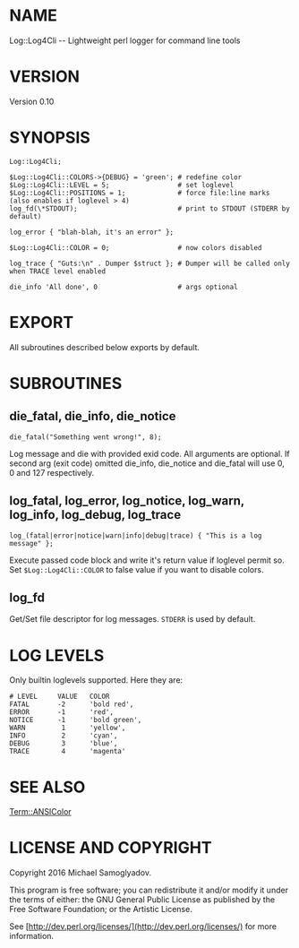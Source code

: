# NAME

Log::Log4Cli -- Lightweight perl logger for command line tools

# VERSION

Version 0.10

# SYNOPSIS

    Log::Log4Cli;

    $Log::Log4Cli::COLORS->{DEBUG} = 'green'; # redefine color
    $Log::Log4Cli::LEVEL = 5;                 # set loglevel
    $Log::Log4Cli::POSITIONS = 1;             # force file:line marks (also enables if loglevel > 4)
    log_fd(\*STDOUT);                         # print to STDOUT (STDERR by default)

    log_error { "blah-blah, it's an error" };

    $Log::Log4Cli::COLOR = 0;                 # now colors disabled

    log_trace { "Guts:\n" . Dumper $struct }; # Dumper will be called only when TRACE level enabled

    die_info 'All done', 0                    # args optional

# EXPORT

All subroutines described below exports by default.

# SUBROUTINES

## die\_fatal, die\_info, die\_notice

    die_fatal("Something went wrong!", 8);

Log message and die with provided exid code. All arguments are optional. If second arg (exit code) omitted
die\_info, die\_notice and die\_fatal will use 0, 0 and 127 respectively.

## log\_fatal, log\_error, log\_notice, log\_warn, log\_info, log\_debug, log\_trace

    log_(fatal|error|notice|warn|info|debug|trace) { "This is a log message" };

Execute passed code block and write it's return value if loglevel permit so. Set `$Log::Log4Cli::COLOR` to false value
if you want to disable colors.

## log\_fd

Get/Set file descriptor for log messages. `STDERR` is used by default.

# LOG LEVELS

Only builtin loglevels supported. Here they are:

    # LEVEL     VALUE   COLOR
    FATAL       -2      'bold red',
    ERROR       -1      'red',
    NOTICE      -1      'bold green',
    WARN         1      'yellow',
    INFO         2      'cyan',
    DEBUG        3      'blue',
    TRACE        4      'magenta'

# SEE ALSO

[Term::ANSIColor](https://metacpan.org/pod/Term::ANSIColor)

# LICENSE AND COPYRIGHT

Copyright 2016 Michael Samoglyadov.

This program is free software; you can redistribute it and/or modify it
under the terms of either: the GNU General Public License as published
by the Free Software Foundation; or the Artistic License.

See [http://dev.perl.org/licenses/](http://dev.perl.org/licenses/) for more information.
